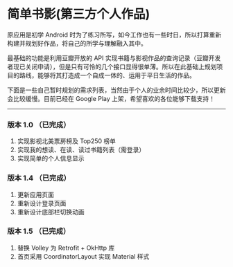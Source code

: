 # 简单书影(第三方个人作品)

原应用是初学 Android 时为了练习所写，如今工作也有一些时日，所以打算重新构建并规划好作品，将自己的所学与理解融入其中。

最基础的功能是利用豆瓣开放的 API 实现书籍与影视作品的查询记录（豆瓣开发者现已关闭申请），但是只有可怜的几个接口显得很单薄。所以在此基础上规划项目的路线，能够将其打造成一个自成一体的、运用于平日生活的作品。

下面是一些自己暂时规划的需求列表，当然由于个人的业余时间比较少，所以更新会比较缓慢。目前已经在 Google Play 上架，希望喜欢的各位能够下载支持！

---

### 版本 1.0 （已完成） ###

1. 实现影视北美票房榜及 Top250 榜单
2. 实现我的想读、在读、读过书籍列表（需登录）
3. 实现简单的个人信息显示

### 版本 1.4 （已完成） ###

1. 更新应用页面
2. 重新设计登录页面
3. 重新设计底部栏切换动画

### 版本 1.5 （已完成） ###

1. 替换 Volley 为 Retrofit + OkHttp 库
2. 首页采用 CoordinatorLayout 实现 Material 样式